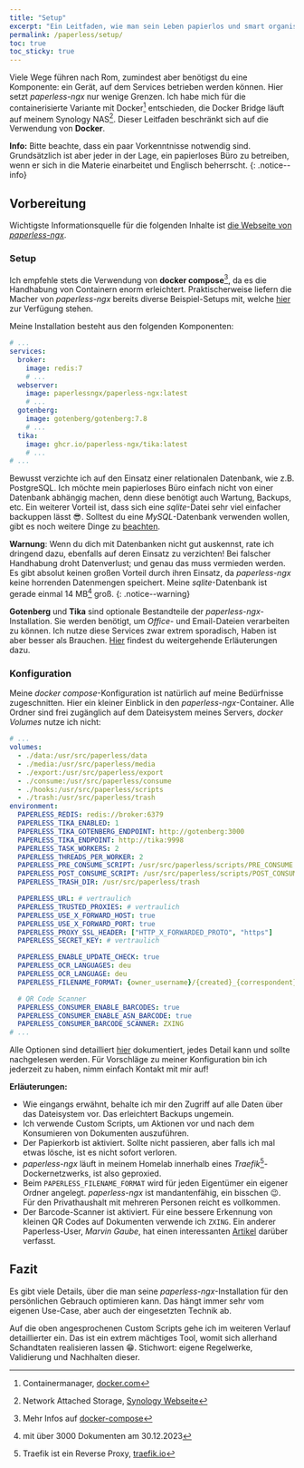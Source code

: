 ```yaml
---
title: "Setup"
excerpt: "Ein Leitfaden, wie man sein Leben papierlos und smart organisieren kann."
permalink: /paperless/setup/
toc: true
toc_sticky: true
---
```


Viele Wege führen nach Rom, zumindest aber benötigst du eine Komponente: ein Gerät, auf dem Services betrieben werden können. Hier setzt *paperless-ngx* nur wenige Grenzen. Ich habe mich für die containerisierte Variante mit Docker[^1] entschieden, die Docker Bridge läuft auf meinem Synology NAS[^2]. Dieser Leitfaden beschränkt sich auf die Verwendung von **Docker**.

[^1]: Containermanager, [docker.com](https://www.docker.com)
[^2]: Network Attached Storage, [Synology Webseite](https://www.synology.com/de-de)

**Info:** Bitte beachte, dass ein paar Vorkenntnisse notwendig sind. Grundsätzlich ist aber jeder in der Lage, ein papierloses Büro zu betreiben, wenn er sich in die Materie einarbeitet und Englisch beherrscht.
{:  .notice--info}

## Vorbereitung

Wichtigste Informationsquelle für die folgenden Inhalte ist [die Webseite von *paperless-ngx*](https://docs.paperless-ngx.com).

### Setup

Ich empfehle stets die Verwendung von **docker compose**[^3], da es die Handhabung von Containern enorm erleichtert. Praktischerweise liefern die Macher von *paperless-ngx* bereits diverse Beispiel-Setups mit, welche [hier](https://github.com/paperless-ngx/paperless-ngx/tree/dev/docker/compose) zur Verfügung stehen.

[^3]: Mehr Infos auf [docker-compose](https://github.com/docker/compose)

Meine Installation besteht aus den folgenden Komponenten:

```yaml
# ...
services:
  broker:
    image: redis:7
    # ...
  webserver:
    image: paperlessngx/paperless-ngx:latest
    # ...
  gotenberg:
    image: gotenberg/gotenberg:7.8
    # ...
  tika:
    image: ghcr.io/paperless-ngx/tika:latest
    # ...
# ...
```

Bewusst verzichte ich auf den Einsatz einer relationalen Datenbank, wie z.B. PostgreSQL. Ich möchte mein papierloses Büro einfach nicht von einer Datenbank abhängig machen, denn diese benötigt auch Wartung, Backups, etc. Ein weiterer Vorteil ist, dass sich eine *sqlite*-Datei sehr viel einfacher backuppen lässt :sunglasses:. Solltest du eine *MySQL*-Datenbank verwenden wollen, gibt es noch weitere Dinge zu [beachten](https://docs.paperless-ngx.com/advanced_usage/#mysql-caveats).

**Warnung**: Wenn du dich mit Datenbanken nicht gut auskennst, rate ich dringend dazu, ebenfalls auf deren Einsatz zu verzichten! Bei falscher Handhabung droht Datenverlust; und genau das muss vermieden werden. Es gibt absolut keinen großen Vorteil durch ihren Einsatz, da *paperless-ngx* keine horrenden Datenmengen speichert. Meine *sqlite*-Datenbank ist gerade einmal 14 MB[^4] groß.
{:  .notice--warning}

[^4]: mit über 3000 Dokumenten am 30.12.2023

**Gotenberg** und **Tika** sind optionale Bestandteile der *paperless-ngx*-Installation. Sie werden benötigt, um *Office*- und Email-Dateien verarbeiten zu können. Ich nutze diese Services zwar extrem sporadisch, Haben ist aber besser als Brauchen. [Hier](https://docs.paperless-ngx.com/configuration/#optional-services) findest du weitergehende Erläuterungen dazu.

### Konfiguration

Meine *docker compose*-Konfiguration ist natürlich auf meine Bedürfnisse zugeschnitten. Hier ein kleiner Einblick in den *paperless-ngx*-Container. Alle Ordner sind frei zugänglich auf dem Dateisystem meines Servers, *docker Volumes* nutze ich nicht:

```yaml
# ...
volumes:
  - ./data:/usr/src/paperless/data
  - ./media:/usr/src/paperless/media
  - ./export:/usr/src/paperless/export
  - ./consume:/usr/src/paperless/consume
  - ./hooks:/usr/src/paperless/scripts
  - ./trash:/usr/src/paperless/trash
environment:
  PAPERLESS_REDIS: redis://broker:6379
  PAPERLESS_TIKA_ENABLED: 1
  PAPERLESS_TIKA_GOTENBERG_ENDPOINT: http://gotenberg:3000
  PAPERLESS_TIKA_ENDPOINT: http://tika:9998
  PAPERLESS_TASK_WORKERS: 2
  PAPERLESS_THREADS_PER_WORKER: 2
  PAPERLESS_PRE_CONSUME_SCRIPT: /usr/src/paperless/scripts/PRE_CONSUME.sh
  PAPERLESS_POST_CONSUME_SCRIPT: /usr/src/paperless/scripts/POST_CONSUME.sh
  PAPERLESS_TRASH_DIR: /usr/src/paperless/trash

  PAPERLESS_URL: # vertraulich
  PAPERLESS_TRUSTED_PROXIES: # vertraulich
  PAPERLESS_USE_X_FORWARD_HOST: true
  PAPERLESS_USE_X_FORWARD_PORT: true
  PAPERLESS_PROXY_SSL_HEADER: ["HTTP_X_FORWARDED_PROTO", "https"]
  PAPERLESS_SECRET_KEY: # vertraulich

  PAPERLESS_ENABLE_UPDATE_CHECK: true
  PAPERLESS_OCR_LANGUAGES: deu
  PAPERLESS_OCR_LANGUAGE: deu
  PAPERLESS_FILENAME_FORMAT: {owner_username}/{created}_{correspondent}_{document_type}_{title}

  # QR Code Scanner
  PAPERLESS_CONSUMER_ENABLE_BARCODES: true
  PAPERLESS_CONSUMER_ENABLE_ASN_BARCODE: true
  PAPERLESS_CONSUMER_BARCODE_SCANNER: ZXING
# ...
```

Alle Optionen sind detailliert [hier](https://docs.paperless-ngx.com/configuration/#docker) dokumentiert, jedes Detail kann und sollte nachgelesen werden. Für Vorschläge zu meiner Konfiguration bin ich jederzeit zu haben, nimm einfach Kontakt mit mir auf!

**Erläuterungen:**
* Wie eingangs erwähnt, behalte ich mir den Zugriff auf alle Daten über das Dateisystem vor. Das erleichtert Backups ungemein.
* Ich verwende Custom Scripts, um Aktionen vor und nach dem Konsumieren von Dokumenten auszuführen.
* Der Papierkorb ist aktiviert. Sollte nicht passieren, aber falls ich mal etwas lösche, ist es nicht sofort verloren.
* *paperless-ngx* läuft in meinem Homelab innerhalb eines *Traefik*[^5]-Dockernetzwerks, ist also geproxied.
* Beim `PAPERLESS_FILENAME_FORMAT` wird für jeden Eigentümer ein eigener Ordner angelegt. *paperless-ngx* ist mandantenfähig, ein bisschen :wink:. Für den Privathaushalt mit mehreren Personen reicht es vollkommen.
* Der Barcode-Scanner ist aktiviert. Für eine bessere Erkennung von kleinen QR Codes auf Dokumenten verwende ich `ZXING`. Ein anderer Paperless-User, *Marvin Gaube*, hat einen interessanten [Artikel](https://margau.net/posts/2023-04-16-paperless-ngx-asn/) darüber verfasst.

[^5]: Traefik ist ein Reverse Proxy, [traefik.io](https://doc.traefik.io/traefik/)

## Fazit

Es gibt viele Details, über die man seine *paperless-ngx*-Installation für den persönlichen Gebrauch optimieren kann. Das hängt immer sehr vom eigenen Use-Case, aber auch der eingesetzten Technik ab.

Auf die oben angesprochenen Custom Scripts gehe ich im weiteren Verlauf detaillierter ein. Das ist ein extrem mächtiges Tool, womit sich allerhand Schandtaten realisieren lassen :grin:. Stichwort: eigene Regelwerke, Validierung und Nachhalten dieser.